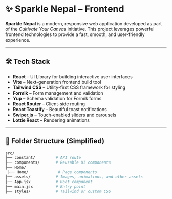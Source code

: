 # ✨ Sparkle Nepal – Frontend

**Sparkle Nepal** is a modern, responsive web application developed as part of the _Cultivate Your Canvas_ initiative. This project leverages powerful frontend technologies to provide a fast, smooth, and user-friendly experience.

---

## 🛠️ Tech Stack

- **React** – UI Library for building interactive user interfaces
- **Vite** – Next-generation frontend build tool
- **Tailwind CSS** – Utility-first CSS framework for styling
- **Formik** – Form management and validation
- **Yup** – Schema validation for Formik forms
- **React Router** – Client-side routing
- **React Toastify** – Beautiful toast notifications
- **Swiper.js** – Touch-enabled sliders and carousels
- **Lottie React** – Rendering animations

---

## 📁 Folder Structure (Simplified)

```bash
src/
├── constant/         # API route
├── components/       # Reusable UI components
├── Home/
 ├── Home/             # Page components
├── assets/           # Images, animations, and other assets
├── App.jsx           # Root component
├── main.jsx          # Entry point
├── styles/           # Tailwind or custom CSS
```
